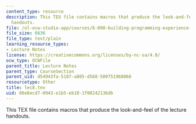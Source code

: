 ```yaml
---
content_type: resource
description: This TEX file contains macros that produce the look-and-feel of the lecture
  handouts.
file: /ol-ocw-studio-app/courses/6-090-building-programming-experience-a-lead-in-to-6-001-january-iap-2005/86e6ecd70943e1b5eb101f00242136db_lec8.tex
file_size: 6636
file_type: text/plain
learning_resource_types:
- Lecture Notes
license: https://creativecommons.org/licenses/by-nc-sa/4.0/
ocw_type: OCWFile
parent_title: Lecture Notes
parent_type: CourseSection
parent_uid: d54943fa-5187-a805-d568-509751968066
resourcetype: Other
title: lec8.tex
uid: 86e6ecd7-0943-e1b5-eb10-1f00242136db
---
```

This TEX file contains macros that produce the look-and-feel of the lecture handouts.